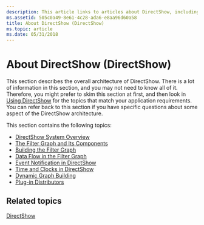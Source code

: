 ```yaml
---
description: This article links to articles about DirectShow, including the Filter Graph, event notifications, and other topics.
ms.assetid: 505c0a49-8e61-4c28-ada6-e8aa96d60a58
title: About DirectShow (DirectShow)
ms.topic: article
ms.date: 05/31/2018
---
```


# About DirectShow (DirectShow)

This section describes the overall architecture of DirectShow. There is a lot of information in this section, and you may not need to know all of it. Therefore, you might prefer to skim this section at first, and then look in [Using DirectShow](using-directshow.md) for the topics that match your application requirements. You can refer back to this section if you have specific questions about some aspect of the DirectShow architecture.

This section contains the following topics:

-   [DirectShow System Overview](directshow-system-overview.md)
-   [The Filter Graph and Its Components](the-filter-graph-and-its-components.md)
-   [Building the Filter Graph](building-the-filter-graph.md)
-   [Data Flow in the Filter Graph](data-flow-in-the-filter-graph.md)
-   [Event Notification in DirectShow](event-notification-in-directshow.md)
-   [Time and Clocks in DirectShow](time-and-clocks-in-directshow.md)
-   [Dynamic Graph Building](dynamic-graph-building.md)
-   [Plug-in Distributors](plug-in-distributors.md)

## Related topics

<dl> <dt>

[DirectShow](directshow.md)
</dt> </dl>

 

 



